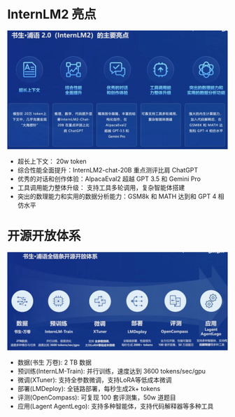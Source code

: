 
# InternLM2 亮点
![image](https://github.com/Anooyman/AgentHelper/blob/main/Basic_Knowledge_InternLM/img/%E4%BA%AE%E7%82%B9.png)

- 超长上下文： 20w token
- 综合性能全面提升：InternLM2-chat-20B 重点测评比肩 ChatGPT
- 优秀的对话和创作体验：AlpacaEval2 超越 GPT 3.5 和 Gemini Pro
- 工具调用能力整体升级： 支持工具多轮调用，复杂智能体搭建
- 突出的数理能力和实用的数据分析能力：GSM8k 和 MATH 达到和 GPT 4 相仿水平

# 开源开放体系
![image](https://github.com/Anooyman/AgentHelper/blob/main/Basic_Knowledge_InternLM/img/%E4%BD%93%E7%B3%BB.png)

- 数据(书生 万卷): 2 TB 数据
- 预训练(InternLM-Train): 并行训练，速度达到 3600 tokens/sec/gpu
- 微调(XTuner): 支持全参数微调，支持LoRA等低成本微调
- 部署(LMDeploy): 全链路部署，每秒生成2k+ tokens
- 评测(OpenCompass): 可复现 100 套评测集，50w 道题目
- 应用(Lagent AgentLego): 支持多种智能体，支持代码解释器等多种工具
